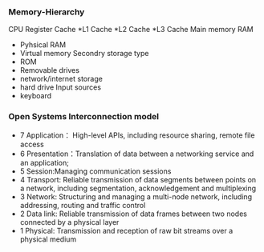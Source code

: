 
### Memory-Hierarchy
CPU Register
Cache
 *L1 Cache
 *L2 Cache
 *L3 Cache
Main memory RAM
 * Pyhsical RAM
 * Virtual memory
Secondry storage type
 * ROM
 * Removable drives
 * network/internet storage
 * hard drive
Input sources
 * keyboard 

### Open Systems Interconnection model
 * 7 Application： High-level APIs, including resource sharing, remote file access
 * 6 Presentation：Translation of data between a networking service and an application;
 * 5 Session:Managing communication sessions
 * 4 Transport: Reliable transmission of data segments between points on a network, including segmentation, acknowledgement and multiplexing
 * 3 Network: Structuring and managing a multi-node network, including addressing, routing and traffic control
 * 2 Data link: Reliable transmission of data frames between two nodes connected by a physical layer
 * 1 Physical: Transmission and reception of raw bit streams over a physical medium
